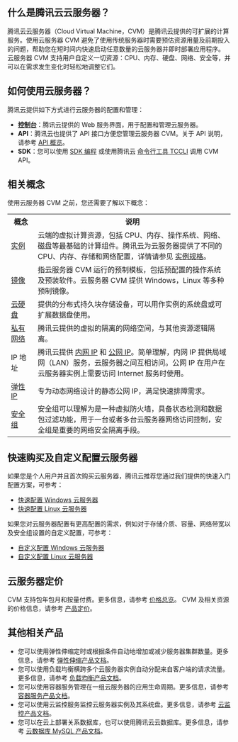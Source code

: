 ## 什么是腾讯云云服务器？

腾讯云云服务器（Cloud Virtual Machine，CVM）是腾讯云提供的可扩展的计算服务。使用云服务器 CVM 避免了使用传统服务器时需要预估资源用量及前期投入的问题，帮助您在短时间内快速启动任意数量的云服务器并即时部署应用程序。
云服务器 CVM 支持用户自定义一切资源：CPU、内存、硬盘、网络、安全等，并可以在需求发生变化时轻松地调整它们。

## 如何使用云服务器？

腾讯云提供如下方式进行云服务器的配置和管理：
- **[控制台](https://console.cloud.tencent.com/cvm/overview)**：腾讯云提供的 Web 服务界面，用于配置和管理云服务器。
- **API**：腾讯云也提供了 API 接口方便您管理云服务器 CVM。关于 API 说明，请参考 [API 概览](https://cloud.tencent.com/document/api/213/15689)。
- **SDK**：您可以使用 [SDK 编程](https://cloud.tencent.com/document/sdk) 或使用腾讯云 [命令行工具 TCCLI](https://cloud.tencent.com/document/product/440) 调用 CVM API。

## 相关概念

使用云服务器 CVM 之前，您还需要了解以下概念：
<table>
<tr>
<th width="12%">概念</th><th>说明</th>
</tr>
<tr>
<td><a href="https://cloud.tencent.com/document/product/213/4939">实例</a></td>
<td>云端的虚拟计算资源，包括 CPU、内存、操作系统、网络、磁盘等最基础的计算组件。腾讯云为云服务器提供了不同的 CPU、内存、存储和网络配置，详情请参见 <a href="https://cloud.tencent.com/document/product/213/11518">实例规格</a>。</td>
</tr>
<tr>
<td><a href="https://cloud.tencent.com/document/product/213/4940">镜像</a></td>
<td>指云服务器 CVM 运行的预制模板，包括预配置的操作系统及预装软件。云服务器 CVM 提供 Windows，Linux 等多种预制镜像。</td>
</tr>
<tr>
<td><a href="https://cloud.tencent.com/document/product/213/4953">云硬盘</a></td>
<td>提供的分布式持久块存储设备，可以用作实例的系统盘或可扩展数据盘使用。</td>
</tr>
<tr>
<td><a href="https://cloud.tencent.com/document/product/215/20046">私有网络</a></td>
<td>腾讯云提供的虚拟的隔离的网络空间，与其他资源逻辑隔离。</td>
</tr>
<tr>
<td>IP 地址</td>
<td>腾讯云提供 <a href="https://cloud.tencent.com/doc/product/213/5225">内网 IP</a> 和 <a href="https://cloud.tencent.com/document/product/213/5224">公网 IP</a>。简单理解，内网 IP 提供局域网（LAN）服务，云服务器之间互相访问。公网 IP 在用户在云服务器实例上需要访问 Internet 服务时使用。</td>
</tr>
<tr>
<td><a href="https://cloud.tencent.com/document/product/1199/41646">弹性 IP</a></td>
<td>专为动态网络设计的静态公网 IP，满足快速排障需求。</td>
</tr>
<tr>
<td><a href="https://cloud.tencent.com/document/product/213/12452">安全组</a></td>
<td>安全组可以理解为是一种虚拟防火墙，具备状态检测和数据包过滤功能，用于一台或者多台云服务器网络访问控制，安全组是重要的网络安全隔离手段。</td>
</tr>
</table>

## 快速购买及自定义配置云服务器

如果您是个人用户并且首次购买云服务器，腾讯云推荐您通过我们提供的快速入门配置方案，可参考：
- [快速配置 Windows 云服务器](https://cloud.tencent.com/document/product/213/2764)
- [快速配置 Linux 云服务器](https://cloud.tencent.com/document/product/213/2936)

如果您对云服务器配置有更高配置的需求，例如对于存储介质、容量、网络带宽以及安全组设置的自定义配置，可参考：
- [自定义配置 Windows 云服务器](https://cloud.tencent.com/document/product/213/10516)
- [自定义配置 Linux 云服务器](https://cloud.tencent.com/document/product/213/10517)

## 云服务器定价

CVM 支持包年包月和按量付费。更多信息，请参考 [价格总览](https://cloud.tencent.com/document/product/213/2176)。
CVM 及相关资源的价格信息，请参考 [产品定价](https://buy.cloud.tencent.com/price/cvm/overview)。

## 其他相关产品

- 您可以使用弹性伸缩定时或根据条件自动地增加或减少服务器集群数量。更多信息，请参考 [弹性伸缩产品文档](https://cloud.tencent.com/document/product/377)。
- 您可以使用负载均衡横跨多个云服务器实例自动分配来自客户端的请求流量。更多信息，请参考 [负载均衡产品文档](https://cloud.tencent.com/document/product/214)。
- 您可以使用容器服务管理在一组云服务器的应用生命周期。更多信息，请参考 [容器服务产品文档](https://cloud.tencent.com/document/product/457)。
- 您可以使用云监控服务监控云服务器实例及其系统盘。更多信息，请参考 [云监控产品文档](https://cloud.tencent.com/document/product/248)。
- 您可以在云上部署关系数据库，也可以使用腾讯云云数据库。更多信息，请参考 [云数据库 MySQL 产品文档](https://cloud.tencent.com/document/product/236)。
